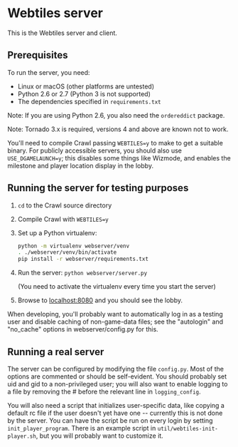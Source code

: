 # Webtiles server

This is the Webtiles server and client.

## Prerequisites

To run the server, you need:

* Linux or macOS (other platforms are untested)
* Python 2.6 or 2.7 (Python 3 is not supported)
* The dependencies specified in `requirements.txt`

Note: If you are using Python 2.6, you also need the `ordereddict` package.

Note: Tornado 3.x is required, versions 4 and above are known not to work.

You'll need to compile Crawl passing `WEBTILES=y` to make to get a
suitable binary. For publicly accessible servers, you should also use
`USE_DGAMELAUNCH=y`; this disables some things like Wizmode, and enables
the milestone and player location display in the lobby.

## Running the server for testing purposes

1. `cd` to the Crawl source directory
2. Compile Crawl with `WEBTILES=y`
3. Set up a Python virtualenv:

    ```sh
    python -m virtualenv webserver/venv
    . ./webserver/venv/bin/activate
    pip install -r webserver/requirements.txt
    ```

4. Run the server: `python webserver/server.py`

    (You need to activate the virtualenv every time you start the server)

5. Browse to [localhost:8080](http://localhost:8080/) and you should see the lobby.

When developing, you'll probably want to automatically log in as a
testing user and disable caching of non-game-data files; see the
"autologin" and "no_cache" options in webserver/config.py for this.

## Running a real server

The server can be configured by modifying the file `config.py`. Most of
the options are commented or should be self-evident. You should
probably set uid and gid to a non-privileged user; you will also want
to enable logging to a file by removing the # before the relevant line
in `logging_config`.

You will also need a script that initializes user-specific data, like
copying a default rc file if the user doesn't yet have one --
currently this is not done by the server. You can have the script be
run on every login by setting `init_player_program`. There is an example
script in `util/webtiles-init-player.sh`, but you will probably want to
customize it.
